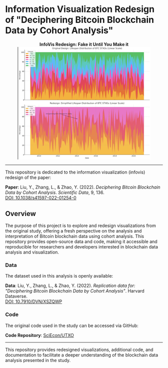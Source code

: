 # Information Visualization Redesign of "Deciphering Bitcoin Blockchain Data by Cohort Analysis"

<div align="center">
    <figure>
        <figcaption><b>InfoVis Redesign: Fake it Until You Make it</b></figcaption>
        <img src="./InfoVis_Redesign.png" alt="InfoVis Redesign" width="800">
    </figure>
</div>

---

This repository is dedicated to the information visualization (infovis) redesign of the paper:

**Paper**: Liu, Y., Zhang, L., & Zhao, Y. (2022). *Deciphering Bitcoin Blockchain Data by Cohort Analysis*. *Scientific Data*, 9, 136.  
[DOI: 10.1038/s41597-022-01254-0](https://doi.org/10.1038/s41597-022-01254-0)

## Overview

The purpose of this project is to explore and redesign visualizations from the original study, offering a fresh perspective on the analysis and interpretation of Bitcoin blockchain data using cohort analysis. This repository provides open-source data and code, making it accessible and reproducible for researchers and developers interested in blockchain data analysis and visualization.

### Data

The dataset used in this analysis is openly available:

**Data**: Liu, Y., Zhang, L., & Zhao, Y. (2022). *Replication data for: "Deciphering Bitcoin Blockchain Data by Cohort Analysis"*. Harvard Dataverse.  
[DOI: 10.7910/DVN/XSZQWP](https://doi.org/10.7910/DVN/XSZQWP)

### Code

The original code used in the study can be accessed via GitHub:

**Code Repository**: [SciEcon/UTXO](https://github.com/SciEcon/UTXO)

---

This repository provides redesigned visualizations, additional code, and documentation to facilitate a deeper understanding of the blockchain data analysis presented in the study.
